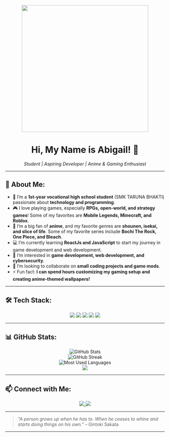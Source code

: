<p align="center">
  <img src="https://img1.picmix.com/output/pic/normal/0/1/8/1/11131810_8fd92.gif" width="400" height="auto">
</p>

<h1 align="center">Hi, My Name is Abigail! 👋</h1>

<p align="center">
  <em>Student | Aspiring Developer | Anime & Gaming Enthusiast</em>
</p>

---

## 🚀 About Me:

- 🎒 I’m a **1st-year vocational high school student** (SMK TARUNA BHAKTI) passionate about **technology and programming**.  
- 🎮 I love playing games, especially **RPGs, open-world, and strategy games**! Some of my favorites are **Mobile Legends, Minecraft, and Roblox**.  
- 🎥 I’m a big fan of **anime**, and my favorite genres are **shounen, isekai, and slice of life**. Some of my favorite series include **Bochi The Rock, One Piece, and Bleach**.  
- 💻 I’m currently learning **ReactJs and JavaScript** to start my journey in game development and web development.  
- 🌱 I’m interested in **game development, web development, and cybersecurity**.  
- 🤝 I’m looking to collaborate on **small coding projects and game mods**.  
- ⚡ Fun fact: **I can spend hours customizing my gaming setup and creating anime-themed wallpapers!**  

---

## 🛠️ Tech Stack:

<p align="center">
  <img src="https://img.shields.io/badge/Python-3776AB?style=for-the-badge&logo=python&logoColor=white">
  <img src="https://img.shields.io/badge/JavaScript-F7DF1E?style=for-the-badge&logo=javascript&logoColor=black">
  <img src="https://img.shields.io/badge/HTML5-E34F26?style=for-the-badge&logo=html5&logoColor=white">
  <img src="https://img.shields.io/badge/CSS3-1572B6?style=for-the-badge&logo=css3&logoColor=white">
  <img src="https://img.shields.io/badge/Git-F05032?style=for-the-badge&logo=git&logoColor=white">
</p>

---

## 📊 GitHub Stats:

<p align="center">
  <img src="https://github-readme-stats.vercel.app/api?username=jennaissante00&show_icons=true&theme=tokyonight" alt="GitHub Stats"> 
  <br>
  <img src="https://github-readme-streak-stats.herokuapp.com/?user=jennaissante00&theme=tokyonight" alt="GitHub Streak"> 
  <br>
  <img src="https://github-readme-stats.vercel.app/api/top-langs/?username=jennaissante00&layout=compact&theme=tokyonight" alt="Most Used Languages"> 
  <br>
  <img src="https://github-profile-trophy.vercel.app/?username=jennaissante00&theme=tokyonight&margin-w=15&margin-h=15">
</p>

---

## 📫 Connect with Me:

<p align="center">
  <a href="https://www.instagram.com/abigailbyann/"> 
    <img src="https://img.shields.io/badge/Instagram-E4405F?style=for-the-badge&logo=instagram&logoColor=white">
  </a>
  <a href="mailto:abigailbyann@gmail.com"> 
    <img src="https://img.shields.io/badge/Email-D14836?style=for-the-badge&logo=gmail&logoColor=white">
  </a>
</p>

---

> *"A person grows up when he has to. When he ceases to whine and starts doing things on his own."* – Gintoki Sakata 

---

